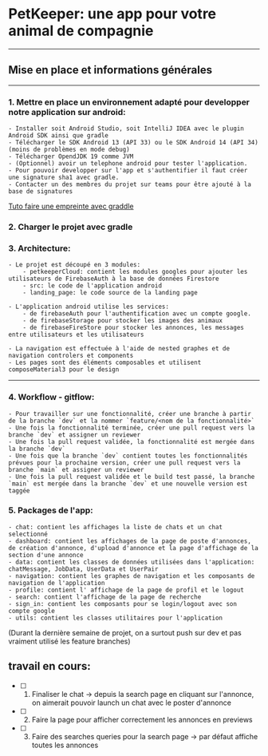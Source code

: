 # PetKeeper:  une app pour votre animal de compagnie

---

## Mise en place et informations générales

---

### 1. Mettre en place un environnement adapté pour developper notre application sur android:

    - Installer soit Android Studio, soit IntelliJ IDEA avec le plugin Android SDK ainsi que gradle
    - Télécharger le SDK Android 13 (API 33) ou le SDK Android 14 (API 34) (moins de problèmes en mode debug)
    - Télécharger OpendJDK 19 comme JVM
    - (Optionnel) avoir un telephone android pour tester l'application. 
    - Pour pouvoir developper sur l'app et s'authentifier il faut créer une signature sha1 avec gradle.
    - Contacter un des membres du projet sur teams pour être ajouté à la base de signatures
    
[Tuto faire une empreinte avec graddle](https://developers.google.com/android/guides/client-auth#using_gradles_signing_report)

### 2. Charger le projet avec gradle

### 3. Architecture:
    - Le projet est découpé en 3 modules:
        - petkeeperCloud: contient les modules googles pour ajouter les utilisateurs de FirebaseAuth à la base de données Firestore
        - src: le code de l'application android
        - landing_page: le code source de la landing page
        
    - L'application android utilise les services:
        - de firebaseAuth pour l'authentification avec un compte google.
        - de firebaseStorage pour stocker les images des animaux
        - de firebaseFireStore pour stocker les annonces, les messages entre utilisateurs et les utilisateurs

    - La navigation est effectuée à l'aide de nested graphes et de navigation controlers et components
    - Les pages sont des éléments composables et utilisent composeMaterial3 pour le design

        
---

### 4. Workflow - gitflow:

    - Pour travailler sur une fonctionnalité, créer une branche à partir de la branche `dev` et la nommer `feature/<nom de la fonctionnalité>`
    - Une fois la fonctionnalité terminée, créer une pull request vers la branche `dev` et assigner un reviewer
    - Une fois la pull request validée, la fonctionnalité est mergée dans la branche `dev`
    - Une fois que la branche `dev` contient toutes les fonctionnalités prévues pour la prochaine version, créer une pull request vers la branche `main` et assigner un reviewer
    - Une fois la pull request validée et le build test passé, la branche `main` est mergée dans la branche `dev` et une nouvelle version est taggée


### 5. Packages de l'app:

    - chat: contient les affichages la liste de chats et un chat selectionné
    - dashboard: contient les affichages de la page de poste d'annonces, de création d'annonce, d'upload d'annonce et la page d'affichage de la section d'une annonce
    - data: contient les classes de données utilisées dans l'application: chatMessage, JobData, UserData et UserPair
    - navigation: contient les graphes de navigation et les composants de navigation de l'application
    - profile: contient l' affichage de la page de profil et le logout
    - search: contient l'affichage de la page de recherche
    - sign_in: contient les composants pour se login/logout avec son compte google
    - utils: contient les classes utilitaires pour l'application
    

(Durant la dernière semaine de projet, on a surtout push sur dev et pas vraiment utilisé les feature branches)

## travail en cours:

- [ ] 1. Finaliser le chat -> depuis la search page en cliquant sur l'annonce, on aimerait pouvoir launch un chat avec le poster d'annonce
- [ ] 2. Faire la page pour afficher correctement les annonces en previews
- [ ] 3. Faire des searches queries pour la search page -> par défaut affiche toutes les annonces